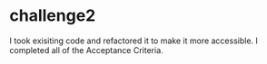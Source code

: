 # challenge2


I took exisiting code and refactored it to make it more accessible. I completed all of the Acceptance Criteria.